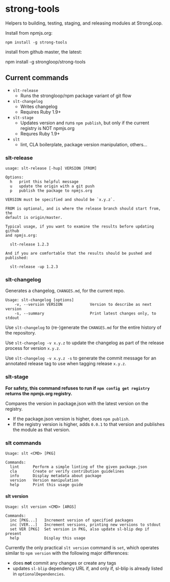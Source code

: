 strong-tools
============

Helpers to building, testing, staging, and releasing modules at StrongLoop.

Install from npmjs.org:

    npm install -g strong-tools

install from github master, the latest:

   npm install -g strongloop/strong-tools

## Current commands

 * `slt-release`
   * Runs the strongloop/npm package variant of git flow
 * `slt-changelog`
   * Writes changelog
   * Requires Ruby 1.9+
 * `slt-stage`
   * Updates version and runs `npm publish`, but only if the current registry is NOT npmjs.org
   * Requres Ruby 1.9+
 * `slt`
   * lint, CLA boilerplate, package version manipulation, others...

### slt-release

```
usage: slt-release [-hup] VERSION [FROM]

Options:
  h   print this helpful message
  u   update the origin with a git push
  p   publish the package to npmjs.org

VERSION must be specified and should be `x.y.z`.

FROM is optional, and is where the release branch should start from, the
default is origin/master.

Typical usage, if you want to examine the results before updating github
and npmjs.org:

  slt-release 1.2.3

And if you are comfortable that the results should be pushed and published:

  slt-release -up 1.2.3
```

### slt-changelog

Generates a changelog, `CHANGES.md`, for the current repo.

```
Usage: slt-changelog [options]
    -v, --version VERSION            Version to describe as next version
    -s, --summary                    Print latest changes only, to stdout
```

Use `slt-changelog` to (re-)generate the `CHANGES.md` for the entire history
of the repository.

Use `slt-changelog -v x.y.z` to update the changelog as part of the release
process for version `x.y.z`.

Use `slt-changelog -v x.y.z -s` to generate the commit message for an annotated
release tag to use when tagging release `x.y.z`.

### slt-stage

**For safety, this command refuses to run if `npm config get registry` returns
the npmjs.org registry.**

Compares the version in package.json with the latest version on the registry.
 * If the package.json version is higher, does `npm publish`.
 * If the registry version is higher, adds `0.0.1` to that version and publishes
   the module as that version.

### slt commands

```
Usage: slt <CMD> [PKG]

Commands:
  lint      Perform a simple linting of the given package.json
  cla       Create or verify contribution guidelines
  info      Display metadata about package
  version   Version manipulation
  help      Print this usage guide
```

#### slt version

```
Usage: slt version <CMD> [ARGS]

Commands:
  inc [PKG...]   Increment version of specified packages
  inc [VER...]   Increment versions, printing new versions to stdout
  set VER [PKG]  Set version in PKG, also update sl-blip dep if present
  help           Display this usage
```

Currently the only practical `slt version` command is `set`, which operates
similar to `npm version` with the following major differences:
 * does **not** commit any changes or create any tags
 * updates `sl-blip` dependency URL if, and only if, sl-blip is already
   listed in `optionalDependencies`.
